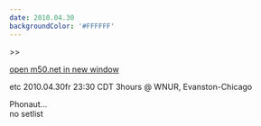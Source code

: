 ```yaml
---
date: 2010.04.30
backgroundColor: '#FFFFFF'
---
```


\>>

[open m50.net in new window  
](http://m50.net/)  

etc 2010.04.30fr 23:30 CDT 3hours @ WNUR, Evanston-Chicago  


Phonaut...  
no setlist